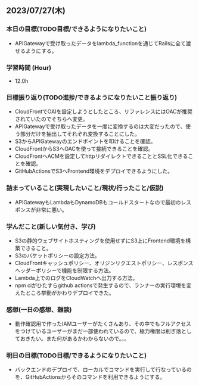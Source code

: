 ## 2023/07/27(木)

### 本日の目標(TODO目標/できるようになりたいこと)

- APIGatewayで受け取ったデータをlambda_functionを通じてRailsに全て渡せるようにする。

### 学習時間 (Hour)

- 12.0h

### 目標振り返り(TODO進捗/できるようになりたいこと振り返り)

- CloudFrontでOAIを設定しようとしたところ、リファレンスにはOACが推奨されていたのでそちらへ変更。
- APIGatewayで受け取ったデータを一度に変換するのは大変だったので、使う部分だけを抽出してそれぞれ変換することにした。
- S3からAPIGatewayのエンドポイントを叩けることを確認。
- CloudFrontからS3へOACを使って接続できることを確認。
- CloudFrontへACMを設定してhttpリダイレクトできることとSSL化できることを確認。
- GitHubActionsでS3へFrontend環境をデプロイできるようにした。

### 詰まっていること(実現したいこと/現状/行ったこと/仮説)

- APIGatewayもLambdaもDynamoDBもコールドスタートなので最初のレスポンスが非常に悪い。

### 学んだこと(新しい気付き、学び)

- S3の静的ウェブサイトホスティングを使用せずにS3上にFrontend環境を構築できること。
- S3のバケットポリシーの設定方法。
- CloudFrontキャッシュポリシー、オリジンリクエストポリシー、レスポンスヘッダーポリシーで機能を制限する方法。
- Lambda上でのログをCloudWatchへ出力する方法。
- npm ciがひたすらgithub actionsで発生するので、ランナーの実行環境を変えたところ挙動がかわりデプロイできた。

### 感想(一日の感想、雜談)

- 動作確認用で作ったIAMユーザーがたくさんあり、その中でもフルアクセスをつけているユーザーがまだ一部使われているので、極力権限は削ぎ落としておきたい。また何があるかわからないので。。。

### 明日の目標(TODO目標/できるようになりたいこと)

- バックエンドのデプロイで、ローカルでコマンドを実行して行なっているのを、GitHubActionsからそのコマンドを利用できるようにする。

